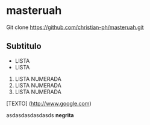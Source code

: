 # masteruah
Git clone https://github.com/christian-ph/masteruah.git

## Subtitulo
- LISTA
- LISTA

1. LISTA NUMERADA
1. LISTA NUMERADA
1. LISTA NUMERADA

[TEXTO] (http://www.google.com)

asdasdasdasdasds **negrita**

